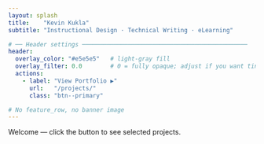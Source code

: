 ```yaml
---
layout: splash
title:    "Kevin Kukla"
subtitle: "Instructional Design · Technical Writing · eLearning"

# ── Header settings ───────────────────────────────────────────────
header:
  overlay_color: "#e5e5e5"   # light-gray fill
  overlay_filter: 0.0        # 0 = fully opaque; adjust if you want tint
  actions:
    - label: "View Portfolio ▶︎"
      url:   "/projects/"
      class: "btn--primary"

# No feature_row, no banner image
---
```


<!-- Optional short intro paragraph — delete if you prefer a blank page -->
Welcome — click the button to see selected projects.

